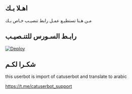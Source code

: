 ## اهـلا بـك
مـن هـنا تستطيـع عمـل رابط تنصيـب خـاص بـك

## رابـط السـورس للتنـصيـب

[![Deploy](https://www.herokucdn.com/deploy/button.svg)](https:/rree0011/heroku.com/deploy?template=https://github.com//jmthon)

## شكـرا لكـم 


this userbot is import of catuserbot and translate to arabic

https://t.me/catuserbot_support
